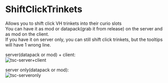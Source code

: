 # ShiftClickTrinkets
Allows you to shift click VH trinkets into their curio slots<br>
You can have it as mod or datapack(grab it from release) on the server and as mod on the client.<br>
If you have it on server only, you can still shift click trinkets, but the tooltips will have 1 wrong line.<br>

server(datapack or mod) + client:<br>
![tsc-server+client](https://github.com/radimous/ShiftClickTrinkets/assets/56518192/072689b9-fc38-475e-834e-9349cfa8b73a)

server only(datapack or mod):<br>
![tsc-serveronly](https://github.com/radimous/ShiftClickTrinkets/assets/56518192/31d90f66-fa89-4c25-9ce0-b6610139e810)
